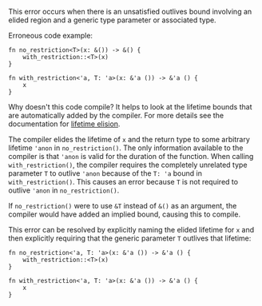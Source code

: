This error occurs when there is an unsatisfied outlives bound involving an
elided region and a generic type parameter or associated type.

Erroneous code example:

```compile_fail,E0311
fn no_restriction<T>(x: &()) -> &() {
    with_restriction::<T>(x)
}

fn with_restriction<'a, T: 'a>(x: &'a ()) -> &'a () {
    x
}
```

Why doesn't this code compile? It helps to look at the lifetime bounds that are
automatically added by the compiler. For more details see the documentation for
[lifetime elision]( https://doc.rust-lang.org/reference/lifetime-elision.html).

The compiler elides the lifetime of `x` and the return type to some arbitrary
lifetime `'anon` in `no_restriction()`. The only information available to the
compiler is that `'anon` is valid for the duration of the function. When
calling `with_restriction()`, the compiler requires the completely unrelated
type parameter `T` to outlive `'anon` because of the `T: 'a` bound in
`with_restriction()`. This causes an error because `T` is not required to
outlive `'anon` in `no_restriction()`.

If `no_restriction()` were to use `&T` instead of `&()` as an argument, the
compiler would have added an implied bound, causing this to compile.

This error can be resolved by explicitly naming the elided lifetime for `x` and
then explicitly requiring that the generic parameter `T` outlives that lifetime:

```
fn no_restriction<'a, T: 'a>(x: &'a ()) -> &'a () {
    with_restriction::<T>(x)
}

fn with_restriction<'a, T: 'a>(x: &'a ()) -> &'a () {
    x
}
```
